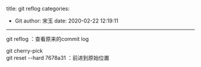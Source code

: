 title: git reflog
categories:
 - Git
author: 宋玉
date: 2020-02-22 12:19:11
---
git reflog ：查看原来的commit log

git cherry-pick<br />git reset --hard 7678a31 ：前进到原始位置
